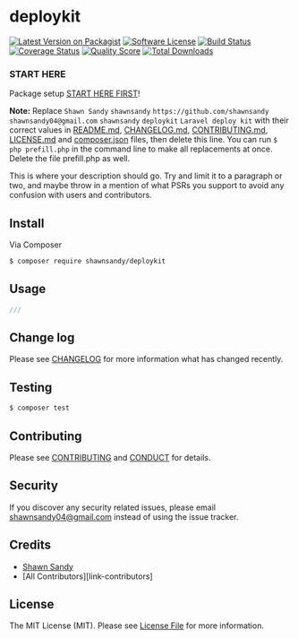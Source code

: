 # deploykit

[![Latest Version on Packagist][ico-version]][link-packagist]
[![Software License][ico-license]](LICENSE.md)
[![Build Status][ico-travis]][link-travis]
[![Coverage Status][ico-scrutinizer]][link-scrutinizer]
[![Quality Score][ico-code-quality]][link-code-quality]
[![Total Downloads][ico-downloads]][link-downloads]

### START HERE

Package setup [START HERE FIRST](START.HERE.md)!


**Note:** Replace ```Shawn Sandy``` ```shawnsandy``` ```https://github.com/shawnsandy``` ```shawnsandy04@gmail.com``` ```shawnsandy``` ```deploykit``` ```Laravel deploy kit``` with their correct values in [README.md](README.md), [CHANGELOG.md](CHANGELOG.md), [CONTRIBUTING.md](CONTRIBUTING.md), [LICENSE.md](LICENSE.md) and [composer.json](composer.json) files, then delete this line. You can run `$ php prefill.php` in the command line to make all replacements at once. Delete the file prefill.php as well.

This is where your description should go. Try and limit it to a paragraph or two, and maybe throw in a mention of what
PSRs you support to avoid any confusion with users and contributors.

## Install

Via Composer

``` bash
$ composer require shawnsandy/deploykit
```

## Usage

``` php
///
```

## Change log

Please see [CHANGELOG](CHANGELOG.md) for more information what has changed recently.

## Testing

``` bash
$ composer test
```

## Contributing

Please see [CONTRIBUTING](CONTRIBUTING.md) and [CONDUCT](CONDUCT.md) for details.

## Security

If you discover any security related issues, please email shawnsandy04@gmail.com instead of using the issue tracker.

## Credits

- [Shawn Sandy][link-author]
- [All Contributors][link-contributors]

## License

The MIT License (MIT). Please see [License File](LICENSE.md) for more information.

[ico-version]: https://img.shields.io/packagist/v/shawnsandy/deploykit.svg?style=flat-square
[ico-license]: https://img.shields.io/badge/license-MIT-brightgreen.svg?style=flat-square
[ico-travis]: https://img.shields.io/travis/shawnsandy/deploykit/master.svg?style=flat-square
[ico-scrutinizer]: https://img.shields.io/scrutinizer/coverage/g/shawnsandy/deploykit.svg?style=flat-square
[ico-code-quality]: https://img.shields.io/scrutinizer/g/shawnsandy/deploykit.svg?style=flat-square
[ico-downloads]: https://img.shields.io/packagist/dt/shawnsandy/deploykit.svg?style=flat-square

[link-packagist]: https://packagist.org/packages/shawnsandy/deploykit
[link-travis]: https://travis-ci.org/shawnsandy/deploykit
[link-scrutinizer]: https://scrutinizer-ci.com/g/shawnsandy/deploykit/code-structure
[link-code-quality]: https://scrutinizer-ci.com/g/shawnsandy/deploykit
[link-downloads]: https://packagist.org/packages/shawnsandy/deploykit
[link-author]: https://github.com/shawnsandy

